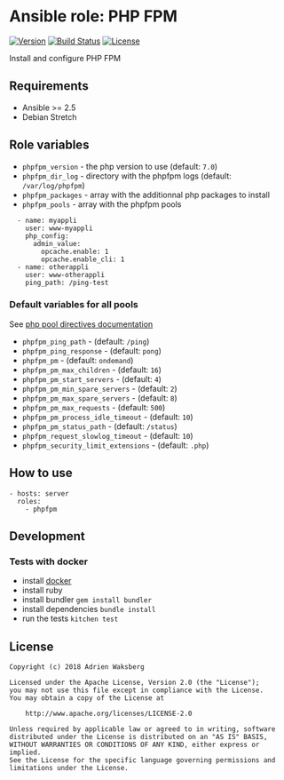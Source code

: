 # Ansible role: PHP FPM
[![Version](https://img.shields.io/badge/latest_version-1.2.0-green.svg)](https://git.yaegashi.fr/nishiki/ansible-role-phpfpm/releases)
[![Build Status](https://travis-ci.org/nishiki/ansible-role-phpfpm.svg?branch=master)](https://travis-ci.org/nishiki/ansible-role-phpfpm)
[![License](https://img.shields.io/badge/license-Apache--2.0-blue.svg)](https://git.yaegashi.fr/nishiki/ansible-role-phpfpm/src/branch/master/LICENSE)

Install and configure PHP FPM

## Requirements

* Ansible >= 2.5
* Debian Stretch

## Role variables

* `phpfpm_version` - the php version to use (default: `7.0`)
* `phpfpm_dir_log` - directory with the phpfpm logs (default: `/var/log/phpfpm`)
* `phpfpm_packages` - array with the additionnal php packages to install
* `phpfpm_pools` -  array with the phpfpm pools

```
  - name: myappli
    user: www-myappli
    php_config:
      admin_value:
        opcache.enable: 1
        opcache.enable_cli: 1
  - name: otherappli
    user: www-otherappli
    ping_path: /ping-test
```

### Default variables for all pools

See [php pool directives documentation](http://php.net/manual/en/install.fpm.configuration.php)

* `phpfpm_ping_path` - (default: `/ping`)
* `phpfpm_ping_response` - (default: `pong`)
* `phpfpm_pm` - (default: `ondemand`)
* `phpfpm_pm_max_children` - (default: `16`)
* `phpfpm_pm_start_servers` - (default: `4`)
* `phpfpm_pm_min_spare_servers` - (default: `2`)
* `phpfpm_pm_max_spare_servers` - (default: `8`)
* `phpfpm_pm_max_requests` - (default: `500`)
* `phpfpm_pm_process_idle_timeout` - (default: `10`)
* `phpfpm_pm_status_path` - (default: `/status`)
* `phpfpm_request_slowlog_timeout` - (default: `10`)
* `phpfpm_security_limit_extensions` - (default: `.php`)

## How to use

```
- hosts: server
  roles:
    - phpfpm
```

## Development
### Tests with docker

* install [docker](https://docs.docker.com/engine/installation/)
* install ruby
* install bundler `gem install bundler`
* install dependencies `bundle install`
* run the tests `kitchen test`

## License

```
Copyright (c) 2018 Adrien Waksberg

Licensed under the Apache License, Version 2.0 (the "License");
you may not use this file except in compliance with the License.
You may obtain a copy of the License at

    http://www.apache.org/licenses/LICENSE-2.0

Unless required by applicable law or agreed to in writing, software
distributed under the License is distributed on an "AS IS" BASIS,
WITHOUT WARRANTIES OR CONDITIONS OF ANY KIND, either express or implied.
See the License for the specific language governing permissions and
limitations under the License.
```
